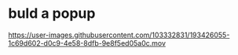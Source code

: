 # buld a popup






https://user-images.githubusercontent.com/103332831/193426055-1c69d602-d0c9-4e58-8dfb-9e8f5ed05a0c.mov

